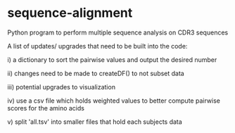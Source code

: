 # sequence-alignment
Python program to perform multiple sequence analysis on CDR3 sequences

A list of updates/ upgrades that need to be built into the code:
  
  i) a dictionary to sort the pairwise values and output the desired number
  
  ii) changes need to be made to createDF() to not subset data
  
  iii) potential upgrades to visualization
  
  iv) use a csv file which holds weighted values to better compute pairwise scores for the amino acids
  
  v) split 'all.tsv' into smaller files that hold each subjects data
  
  
